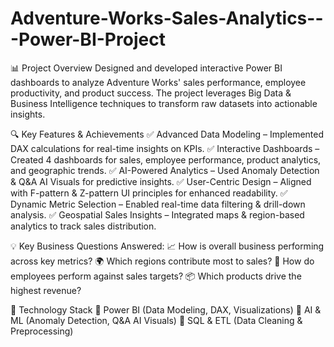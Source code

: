 # Adventure-Works-Sales-Analytics---Power-BI-Project

📊 Project Overview
Designed and developed interactive Power BI dashboards to analyze Adventure Works' sales performance, employee productivity, and product success. The project leverages Big Data & Business Intelligence techniques to transform raw datasets into actionable insights.

🔍 Key Features & Achievements
✅ Advanced Data Modeling – Implemented DAX calculations for real-time insights on KPIs.
✅ Interactive Dashboards – Created 4 dashboards for sales, employee performance, product analytics, and geographic trends.
✅ AI-Powered Analytics – Used Anomaly Detection & Q&A AI Visuals for predictive insights.
✅ User-Centric Design – Aligned with F-pattern & Z-pattern UI principles for enhanced readability.
✅ Dynamic Metric Selection – Enabled real-time data filtering & drill-down analysis.
✅ Geospatial Sales Insights – Integrated maps & region-based analytics to track sales distribution.

💡 Key Business Questions Answered:
📈 How is overall business performing across key metrics?
🌍 Which regions contribute most to sales?
👥 How do employees perform against sales targets?
📦 Which products drive the highest revenue?

🔗 Technology Stack
🔹 Power BI (Data Modeling, DAX, Visualizations)
🔹 AI & ML (Anomaly Detection, Q&A AI Visuals)
🔹 SQL & ETL (Data Cleaning & Preprocessing)
